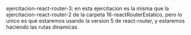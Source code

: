 ejercitacion-react-router-3:
en esta ejercitacion es la misma que la ejercitacion-react-router-2 de la carpeta 16-reactRouterEstatico, pero lo unico es que estaremos usando la version 5 de react-router, y estaremos haciendo las rutas dinamicas.
